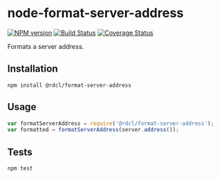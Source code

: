 # node-format-server-address

[![NPM version][npm-image]][npm-url]
[![Build Status][travis-image]][travis-url]
[![Coverage Status][coveralls-image]][coveralls-url]

Formats a server address.

##  Installation
`npm install @rdcl/format-server-address`

## Usage
```javascript
var formatServerAddress = require('@rdcl/format-server-address');
var formatted = formatServerAddress(server.address());
```

## Tests
`npm test`


[npm-image]: https://img.shields.io/npm/v/@rdcl/format-server-address.svg?style=flat-square
[npm-url]: https://www.npmjs.com/package/@rdcl/format-server-address
[travis-image]: https://img.shields.io/travis/rudiculous/node-format-server-address/master.svg?style=flat-square
[travis-url]: https://travis-ci.org/rudiculous/node-format-server-address
[coveralls-image]: https://img.shields.io/coveralls/rudiculous/node-format-server-address/master.svg?style=flat-square
[coveralls-url]: https://coveralls.io/github/rudiculous/node-format-server-address?branch=master

